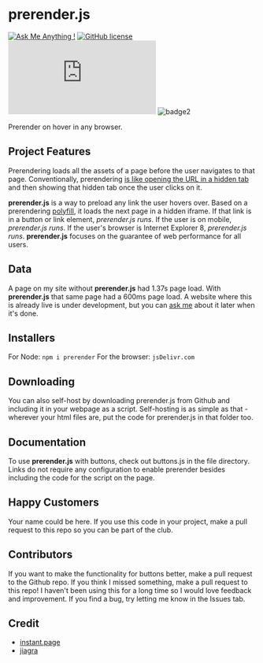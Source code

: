 # prerender.js 
[![Ask Me Anything !](https://img.shields.io/badge/Ask%20me-anything-1abc9c.svg)](https://GitHub.com/genderev/ama)
[![GitHub license](https://img.shields.io/github/license/Naereen/StrapDown.js.svg)](https://github.com/genderev/prerender.js/blob/master/LICENSE) ![badge](https://img.shields.io/github/stars/genderev/prerender.js?style=social)
![badge2](https://img.shields.io/github/followers/genderev?style=social)

Prerender on hover in any browser.

## Project Features

Prerendering loads all the assets of a page before the user navigates to that page. Conventionally, prerendering [is like opening the URL in a hidden tab](http://www.stevesouders.com/blog/2013/11/07/prebrowsing/) and then showing that hidden tab once the user clicks on it.

**prerender.js** is a way to preload any link the user hovers over. Based on a prerendering [polyfill](https://github.com/samyk/jiagra), it loads the next page in a hidden iframe. If that link is in a button or link element, *prerender.js runs*. If the user is on mobile, *prerender.js runs*. If the user's browser is Internet Explorer 8, *prerender.js runs*. **prerender.js** focuses on the guarantee of web performance for all users.

## Data
A page on my site without **prerender.js** had 1.37s page load. With **prerender.js** that same page had a 600ms page load. A website where this is already live is under development, but you can [ask me](https://twitter.com/fleshmecha) about it later when it's done.

## Installers

For Node:
`npm i prerender`
For the browser:
`jsDelivr.com`

## Downloading

You can also self-host by downloading prerender.js from Github and including it in your webpage as a script. Self-hosting is as simple as that - wherever your html files are, put the code for prerender.js in that folder too.

## Documentation

To use **prerender.js** with buttons, check out buttons.js in the file directory.
Links do not require any configuration to enable prerender besides including the code for the script on the page.

## Happy Customers
Your name could be here. If you use this code in your project, make a pull request to this repo so you can be part of the club.

## Contributors 
If you want to make the functionality for buttons better, make a pull request to the Github repo. If you think I missed something, make a pull request to this repo! I haven't been using this for a long time so I would love feedback and improvement. If you find a bug, try letting me know in the Issues tab.

## Credit
- [instant.page](https://instant.page/)
- [jiagra](https://github.com/samyk/jiagra)
